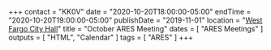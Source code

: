 +++
contact = "KK0V"
date = "2020-10-20T18:00:00-05:00"
endTime = "2020-10-20T19:00:00-05:00"
publishDate = "2019-11-01"
location = "[West Fargo City Hall](/places/west-fargo-city-hall/)"
title = "October ARES Meeting"
dates = [ "ARES Meetings" ]
outputs = [ "HTML", "Calendar" ]
tags = [ "ARES" ]
+++
